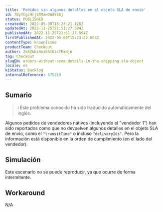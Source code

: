 ```yaml
---
title: 'Pedidos sin algunos detalles en el objeto SLA de envío'
id: 7ByfCgcHrjZRMaw0AdYE6j
status: PUBLISHED
createdAt: 2022-05-09T15:23:21.128Z
updatedAt: 2022-11-25T21:51:27.594Z
publishedAt: 2022-11-25T21:51:27.594Z
firstPublishedAt: 2022-05-09T15:23:22.063Z
contentType: knownIssue
productTeam: Checkout
author: 2mXZkbi0oi061KicTExNjo
tag: Checkout
slugEN: orders-without-some-details-in-the-shipping-sla-object
locale: es
kiStatus: Backlog
internalReference: 575219
---
```


## Sumario

>ℹ️ Este problema conocido ha sido traducido automáticamente del inglés.


Algunos pedidos de vendedores nativos (incluyendo el "vendedor 1") han sido reportados como que no devuelven algunos detalles en el objeto SLA de envío, como el `"transitTime"` o incluso `"deliveryIds"`. Pero la información está disponible en la orden de cumplimiento (en el lado del vendedor).



## Simulación


Este escenario no se puede reproducir, ya que ocurre de forma intermitente.



## Workaround


N/A

